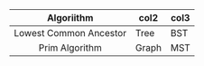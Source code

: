 |       Algoriithm       | col2  | col3 |
| :--------------------: | ----- | ---- |
| Lowest Common Ancestor | Tree  | BST  |
|     Prim Algorithm     | Graph | MST  |
